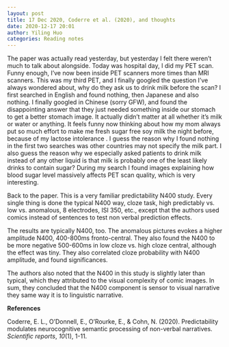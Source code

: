 ```yaml
---
layout: post
title: 17 Dec 2020, Coderre et al. (2020), and thoughts
date: 2020-12-17 20:01
author: Yiling Huo
categories: Reading notes
---
```

<!-- wp:paragraph -->
<p>The paper was actually read yesterday, but yesterday I felt there weren’t much to talk about alongside. Today was hospital day, I did my PET scan. Funny enough, I’ve now been inside PET scanners more times than MRI scanners. This was my third PET, and I finally googled the question I’ve always wondered about, why do they ask us to drink milk before the scan? I first searched in English and found nothing, then Japanese and also nothing. I finally googled in Chinese (sorry GFW), and found the disappointing answer that they just needed something inside our stomach to get a better stomach image. It actually didn’t matter at all whether it’s milk or water or anything. It feels funny now thinking about how my mom always put so much effort to make me fresh sugar free soy milk the night before, because of my lactose intolerance . I guess the reason why I found nothing in the first two searches was other countries may not specify the milk part. I also guess the reason why we especially asked patients to drink milk instead of any other liquid is that milk is probably one of the least likely drinks to contain sugar? During my search I found images explaining how blood sugar level massively affects PET scan quality, which is very interesting.</p>
<!-- /wp:paragraph -->

<!-- wp:paragraph -->
<p>Back to the paper. This is a very familiar predictability N400 study. Every single thing is done the typical N400 way, cloze task, high predictably vs. low vs. anomalous, 8 electrodes, ISI 350, etc., except that the authors used comics instead of sentences to test non verbal prediction effects.</p>
<!-- /wp:paragraph -->

<!-- wp:paragraph -->
<p>The results are typically N400, too. The anomalous pictures evokes a higher amplitude N400, 400-800ms fronto-central. They also found the N400 to be more negative 500-600ms in low cloze vs. high cloze central, although the effect was tiny. They also correlated cloze probability with N400 amplitude, and found significances.</p>
<!-- /wp:paragraph -->

<!-- wp:paragraph -->
<p>The authors also noted that the N400 in this study is slightly later than typical, which they attributed to the visual complexity of comic images. In sum, they concluded that the N400 component is sensor to visual narrative they same way it is to linguistic narrative. </p>
<!-- /wp:paragraph -->

<!-- wp:paragraph -->
<p><strong>References </strong></p>
<!-- /wp:paragraph -->

<!-- wp:paragraph -->
<p>Coderre, E. L., O’Donnell, E., O’Rourke, E., &amp; Cohn, N. (2020). Predictability modulates neurocognitive semantic processing of non-verbal narratives. <em>Scientific reports</em>, <em>10</em>(1), 1-11.</p>
<!-- /wp:paragraph -->
